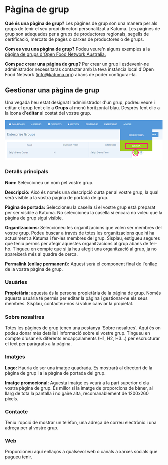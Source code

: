 # Pàgina de grup

**Què és una pàgina de grup?** Les pàgines de grup son una manera per als grups de tenir el seu propi directori personalitzat a Katuma. Les pàgines de grup son adequades per a grups de productores regionals, segells de certificació, mercats de pagès o xarxes de productores o de grups.  

**Com es veu una pàgina de grup?** Podeu veure'n alguns exemples a la [pàgina de grups d'Open Food Network Australia. ](https://openfoodnetwork.org.au/groups)

**Com puc crear una pàgina de grup?** Per crear un grup i esdevenir-ne administrador necessitaràs contactar amb la teva instància local d'Open Food Network \(info@katuma.org\) abans de poder configurar-la.

## Gestionar una pàgina de grup

Una vegada heu estat designat l'administrador d'un grup, podreu veure i editar el grup fent clic a **Grups** al menú horitzontal blau. Després fent clic a la icona d'**editar** al costat del vostre grup. 

![](../../.gitbook/assets/imatge%20%2846%29.png)

### **Detalls principals**

**Nom:** Seleccioneu un nom pel vostre grup. 

**Descripció:** Això és només una descripció curta per al vostre grup, la qual serà visible a la vostra pàgina de portada de grup. 

**Pàgina de portada:** Seleccioneu la casella si el vostre grup està preparat per ser visible a Katuma. No seleccioneu la casella si encara no voleu que la pàgina de grup sigui visible.

**Organitzacions:** Seleccioneu les organitzacions que volen ser membres del vostre grup. Podeu buscar a través de totes les organitzacions que hi ha actualment a Katuma i fer-les membres del grup. Sisplau, estigueu segures que teniu permís per afegir aquestes organitzacions al grup abans de fer-ho. Tingueu en compte que si ja heu afegit una organització al grup, ja no apareixerà més al quadre de cerca.

**Permalink \(enllaç permanent\):** Aquest serà el component final de l'enllaç de la vostra pàgina de grup.

### Usuàries

**Propietària:** aquesta és la persona propietària de la pàgina de grup. Només aquesta usuària té permís per editar la pàgina i gestionar-ne els seus membres. Sisplau, contacteu-nos si volue canviar la propietat.

### Sobre nosaltres

Totes les pàgines de grup tenen una pestanya 'Sobre nosaltres'. Aquí és on podeu donar més detalls i informació sobre el vostre grup. Tingueu en compte d'usar els diferents encapçalaments \(H1, H2, H3...\) per escructurar el text per paràgrafs a la pàgina.

### Imatges

**Logo:** Hauria de ser una imatge quadrada. Es mostrarà al directori de la pàgina de grup i a la pàgina de portada del grup.

**Imatge promocional:** Aquesta imatge es veurà a la part superior d ela vostra pàgina de grup. És millor si la imatge de proporcions de bàner, al llarg de tota la pantalla i no gaire alta, recomanablement de 1200x260 píxels.

### Contacte

Teniu l'opció de mostrar un telèfon, una adreça de correu electrònic i una adreça per al vostre grup. 

### Web

Proporcioneu aquí enllaços a qualsevol web o canals a xarxes socials que pugueu tenir. 





